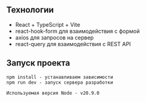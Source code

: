 ## Технологии

- React + TypeScript + Vite
- react-hook-form для взаимодействия с формой
- axios для запросов на сервер
- react-query для взаимодействия с REST API

## Запуск проекта

```
npm install - устанавливаем зависимости
npm run dev - запуск сервера разработки

Используемая версия Node - v20.9.0
```
